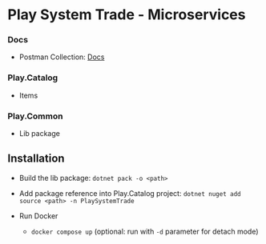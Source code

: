 # Play System Trade - Microservices

### Docs

- Postman Collection: [Docs](./Docs)

### Play.Catalog

- Items

### Play.Common

- Lib package


## Installation

- Build the lib package: `dotnet pack -o <path>`
- Add package reference into Play.Catalog project: `dotnet nuget add source <path> -n PlaySystemTrade`

- Run Docker
  - `docker compose up` (optional: run with `-d` parameter for detach mode)
